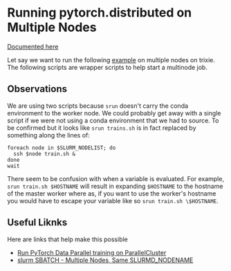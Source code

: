 # Running pytorch.distributed on Multiple Nodes

[Documented here](https://github.com/ai4d-iasc/trixie/wiki/SLURM%2C-pytorch-distributed-and-Multiple-Nodes)

Let say we want to run the following [example](https://leimao.github.io/blog/PyTorch-Distributed-Training/) on multiple nodes on trixie.
The following scripts are wrapper scripts to help start a multinode job.


## Observations

We are using two scripts because `srun` doesn't carry the conda environment to the worker node.
We could probably get away with a single script if we were not using a conda environment that we had to source.
To be confirmed but it looks like `srun trains.sh` is in fact replaced by something along the lines of:
```
foreach node in $SLURM_NODELIST; do
  ssh $node train.sh &
done
wait
```
There seem to be confusion with when a variable is evaluated.
For example, `srun train.sh $HOSTNAME` will result in expanding `$HOSTNAME` to the hostname of the master worker where as, if you want to use the worker's hostname you would have to escape your variable like so `srun train.sh \$HOSTNAME`.


## Useful Liknks

Here are links that help make this possible

* [Run PyTorch Data Parallel training on ParallelCluster](https://www.hpcworkshops.com/08-ml-on-parallelcluster/03-distributed-data-parallel.html)
* [slurm SBATCH - Multiple Nodes, Same SLURMD_NODENAME](https://stackoverflow.com/a/51356947)
